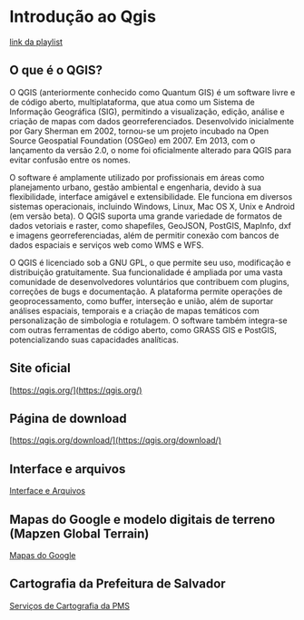 # Introdução ao Qgis

[link da playlist](https://www.youtube.com/watch?v=E5oui9HujCo&list=PLdvIeM1XzOJD2vrax4LrkqgRYhkU8hL58)

## O que é o QGIS?

O QGIS (anteriormente conhecido como Quantum GIS) é um software livre e de código aberto, multiplataforma, que atua como um Sistema de Informação Geográfica (SIG), permitindo a visualização, edição, análise e criação de mapas com dados georreferenciados. Desenvolvido inicialmente por Gary Sherman em 2002, tornou-se um projeto incubado na Open Source Geospatial Foundation (OSGeo) em 2007. Em 2013, com o lançamento da versão 2.0, o nome foi oficialmente alterado para QGIS para evitar confusão entre os nomes.

O software é amplamente utilizado por profissionais em áreas como planejamento urbano, gestão ambiental e engenharia, devido à sua flexibilidade, interface amigável e extensibilidade. Ele funciona em diversos sistemas operacionais, incluindo Windows, Linux, Mac OS X, Unix e Android (em versão beta). O QGIS suporta uma grande variedade de formatos de dados vetoriais e raster, como shapefiles, GeoJSON, PostGIS, MapInfo, dxf e imagens georreferenciadas, além de permitir conexão com bancos de dados espaciais e serviços web como WMS e WFS.

O QGIS é licenciado sob a GNU GPL, o que permite seu uso, modificação e distribuição gratuitamente. Sua funcionalidade é ampliada por uma vasta comunidade de desenvolvedores voluntários que contribuem com plugins, correções de bugs e documentação. A plataforma permite operações de geoprocessamento, como buffer, interseção e união, além de suportar análises espaciais, temporais e a criação de mapas temáticos com personalização de simbologia e rotulagem. O software também integra-se com outras ferramentas de código aberto, como GRASS GIS e PostGIS, potencializando suas capacidades analíticas.

## Site oficial

[https://qgis.org/](https://qgis.org/)

## Página de download

[https://qgis.org/download/](https://qgis.org/download/)

## Interface e arquivos

[Interface e Arquivos](./qgis_interface.md)

## Mapas do Google e modelo digitais de terreno (Mapzen Global Terrain)

[Mapas do Google](./qgis_xyz_google.md)

## Cartografia da Prefeitura de Salvador

[Serviços de Cartografia da PMS](./Cartografica_PMS.md)
